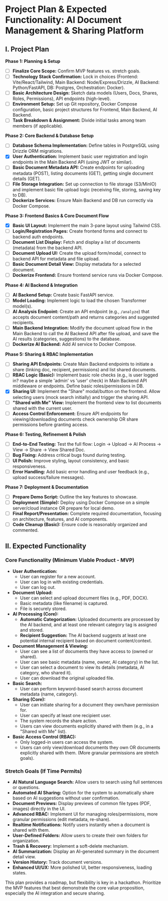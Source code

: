 # Project Plan & Expected Functionality: AI Document Management & Sharing Platform

## I. Project Plan

**Phase 1: Planning & Setup**

*   [ ] **Finalize Core Scope:** Confirm MVP features vs. stretch goals.
*   [ ] **Technology Stack Confirmation:** Lock in choices (Frontend: Vite/React/Tailwind, Main Backend: Node/Express/Drizzle, AI Backend: Python/FastAPI, DB: Postgres, Orchestration: Docker).
*   [ ] **Basic Architecture Design:** Sketch data models (Users, Docs, Shares, Roles, Permissions), API endpoints (high-level).
*   [ ] **Environment Setup:** Set up Git repository, Docker Compose configuration, basic project structures for Frontend, Main Backend, AI Backend.
*   [ ] **Task Breakdown & Assignment:** Divide initial tasks among team members (if applicable).

**Phase 2: Core Backend & Database Setup**

*   [ ] **Database Schema Implementation:** Define tables in PostgreSQL using Drizzle ORM migrations.
*   [x] **User Authentication:** Implement basic user registration and login endpoints in the Main Backend API (using JWT or similar).
*   [ ] **Basic Document Metadata API:** Create endpoints for uploading metadata (POST), listing documents (GET), getting single document details (GET).
*   [ ] **File Storage Integration:** Set up connection to file storage (S3/MinIO) and implement basic file upload logic (receiving file, storing, saving key to DB).
*   [ ] **Dockerize Services:** Ensure Main Backend and DB run correctly via Docker Compose.

**Phase 3: Frontend Basics & Core Document Flow**

*   [x] **Basic UI Layout:** Implement the main 3-pane layout using Tailwind CSS.
*   [ ] **Login/Registration Pages:** Create frontend forms and connect to backend auth endpoints.
*   [ ] **Document List Display:** Fetch and display a list of documents (metadata) from the backend API.
*   [ ] **Document Upload UI:** Create the upload form/modal, connect to backend API for metadata and file upload.
*   [ ] **Basic Document Detail View:** Display metadata for a selected document.
*   [ ] **Dockerize Frontend:** Ensure frontend service runs via Docker Compose.

**Phase 4: AI Backend & Integration**

*   [ ] **AI Backend Setup:** Create basic FastAPI service.
*   [ ] **Model Loading:** Implement logic to load the chosen Transformer model(s).
*   [ ] **AI Analysis Endpoint:** Create an API endpoint (e.g., `/analyze`) that accepts document content/path and returns categories and suggested recipients.
*   [ ] **Main Backend Integration:** Modify the document upload flow in the Main Backend to call the AI Backend API after file upload, and save the AI results (categories, suggestions) to the database.
*   [ ] **Dockerize AI Backend:** Add AI service to Docker Compose.

**Phase 5: Sharing & RBAC Implementation**

*   [ ] **Sharing API Endpoints:** Create Main Backend endpoints to initiate a share (linking doc, recipient, permissions) and list shared documents.
*   [ ] **RBAC Logic (Basic):** Implement basic role checks (e.g., is user logged in? maybe a simple 'admin' vs 'user' check) in Main Backend API middleware or endpoints. Define basic roles/permissions in DB.
*   [x] **Sharing UI:** Implement the "Share" modal/button on the frontend. Allow selecting users (mock search initially) and trigger the sharing API.
*   [ ] **"Shared with Me" View:** Implement the frontend view to list documents shared with the current user.
*   [ ] **Access Control Enforcement:** Ensure API endpoints for viewing/downloading documents check ownership OR share permissions before granting access.

**Phase 6: Testing, Refinement & Polish**

*   [ ] **End-to-End Testing:** Test the full flow: Login -> Upload -> AI Process -> View -> Share -> View Shared Doc.
*   [ ] **Bug Fixing:** Address critical bugs found during testing.
*   [ ] **UI Polish:** Improve styling, layout consistency, and basic responsiveness.
*   [ ] **Error Handling:** Add basic error handling and user feedback (e.g., upload success/failure messages).

**Phase 7: Deployment & Documentation**

*   [ ] **Prepare Demo Script:** Outline the key features to showcase.
*   [ ] **Deployment (Simple):** Deploy using Docker Compose on a simple server/cloud instance OR prepare for local demo.
*   [ ] **Final Report/Presentation:** Complete required documentation, focusing on architecture, features, and AI components.
*   [ ] **Code Cleanup (Basic):** Ensure code is reasonably organized and commented.

## II. Expected Functionality

### Core Functionality (Minimum Viable Product - MVP)

*   **User Authentication:**
    *   User can register for a new account.
    *   User can log in with existing credentials.
    *   User can log out.
*   **Document Upload:**
    *   User can select and upload document files (e.g., PDF, DOCX).
    *   Basic metadata (like filename) is captured.
    *   File is securely stored.
*   **AI Processing (Core):**
    *   **Automatic Categorization:** Uploaded documents are processed by the AI backend, and at least one relevant category tag is assigned and stored.
    *   **Recipient Suggestion:** The AI backend suggests at least one potential internal recipient based on document content/context.
*   **Document Management & Viewing:**
    *   User can see a list of documents they have access to (owned or shared).
    *   User can see basic metadata (name, owner, AI category) in the list.
    *   User can select a document to view its details (metadata, AI category, who shared it).
    *   User can download the original uploaded file.
*   **Basic Search:**
    *   User can perform keyword-based search across document metadata (name, category).
*   **Sharing (Core):**
    *   User can initiate sharing for a document they own/have permission for.
    *   User can specify at least one recipient user.
    *   The system records the share action.
    *   Users can view documents explicitly shared with them (e.g., in a "Shared with Me" list).
*   **Basic Access Control (RBAC):**
    *   Only logged-in users can access the system.
    *   Users can only view/download documents they own OR documents explicitly shared with them. (More granular permissions are stretch goals).

### Stretch Goals (If Time Permits)

*   **AI Natural Language Search:** Allow users to search using full sentences or questions.
*   **Automated AI Sharing:** Option for the system to automatically share based on AI suggestions without user confirmation.
*   **Document Previews:** Display previews of common file types (PDF, images) directly in the UI.
*   **Advanced RBAC:** Implement UI for managing roles/permissions, more granular permissions (edit metadata, re-share).
*   **Realtime Notifications:** Notify users instantly when a document is shared with them.
*   **User-Defined Folders:** Allow users to create their own folders for organization.
*   **Trash & Recovery:** Implement a soft-delete mechanism.
*   **AI Summarization:** Display an AI-generated summary in the document detail view.
*   **Version History:** Track document versions.
*   **Enhanced UI/UX:** More polished UI, better responsiveness, loading states.

This plan provides a roadmap, but flexibility is key in a hackathon. Prioritize the MVP features that best demonstrate the core value proposition, especially the AI integration and secure sharing.
